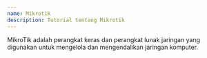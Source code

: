 ```yaml
---
name: Mikrotik
description: Tutorial tentang Mikrotik
---
```


MikroTik adalah perangkat keras dan perangkat lunak jaringan yang digunakan untuk mengelola dan mengendalikan jaringan komputer.
